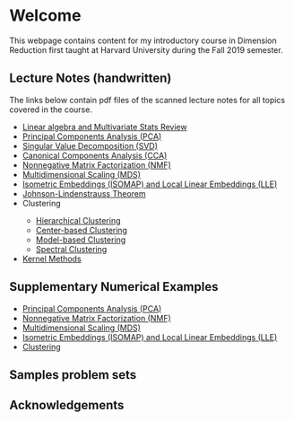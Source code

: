 
<h1> Welcome </h1>
This webpage contains content for my introductory course in Dimension Reduction first taught at Harvard University during the Fall 2019 semester.   


<h2> Lecture Notes (handwritten) </h2>

  The links below contain pdf files of the scanned lecture notes for all topics covered in the course. 
  
<ul>
<li> <a href="Linear\ Algebra\ and \ Multivariate\ Stats\ Review.pdf"> Linear algebra and Multivariate Stats Review </a></li>
<li> <a href="Lecture_Notes/Handwritten/PCA.pdf"> Principal Components Analysis (PCA) </a> </li>
<li> <a href="Lecture_Notes/Handwritten/SVD.pdf"> Singular Value Decomposition (SVD) </a> </li>
<li> <a href="Lecture_Notes/Handwritten/CCA.pdf"> Canonical Components Analysis (CCA) </a> </li>
<li> <a href="Lecture_Notes/Handwritten/NMF.pdf"> Nonnegative Matrix Factorization (NMF)</a> </li>
<li> <a href="Lecture_Notes/Handwritten/MDS.pdf"> Multidimensional Scaling (MDS) </a> </li>
<li> <a href="Lecture_Notes/Handwritten/ISOMAP_and_LLE.pdf"> Isometric Embeddings (ISOMAP) and Local Linear Embeddings (LLE) </a> </li>
<li> <a href="Lecture_Notes/Handwritten/Johnson_Lindenstrauss"> Johnson-Lindenstrauss Theorem </a> </li>
<li> Clustering </li>
  <ul>
  <li> <a href="Lecture_Notes/Handwritten/Hierarchical_Clustering.pdf"> Hierarchical Clustering </a> </li>
  <li> <a href="Lecture_Notes/Handwritten/Center-based_Clustering.pdf"> Center-based Clustering </a> </li>
  <li> <a href="Lecture_Notes/Handwritten/Model-based_Clustering.pdf"> Model-based Clustering </a> </li>
  <li> <a href="Lecture_Notes/Handwritten/Spectral_Clustering.pdf"> Spectral Clustering </a> </li>
  </ul>
<li> <a href="Lecture_Notes/Handwritten/Kernel_Methods.pdf"> Kernel Methods </a></li>
</ul>

<h2> Supplementary Numerical Examples </h2>
<ul>
<li> <a href="Lecture_Notes/Numerical_Examples/PCA.html"> Principal Components Analysis (PCA) </a> </li>
<li> <a href="Lecture_Notes/Numerical_Examples/NMF.html"> Nonnegative Matrix Factorization (NMF)</a> </li>
<li> <a href="Lecture_Notes/Numerical_Examples/MDS.html"> Multidimensional Scaling (MDS) </a> </li>
<li> <a href="Lecture_Notes/Numerical_Examples/ISOMAP_and_LLE.html"> Isometric Embeddings (ISOMAP) and Local Linear Embeddings (LLE) </a> </li>
<li> <a href="Lecture_Notes/Numerical_Examples/Clustering.html"> Clustering </a> </li>
</ul>

<h2> Samples problem sets </h2>

<h2> Acknowledgements </h2>
